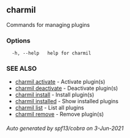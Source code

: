 ## charmil

Commands for managing plugins

### Options

```
  -h, --help   help for charmil
```

### SEE ALSO

* [charmil activate](charmil_activate.md)	 - Activate plugin(s)
* [charmil deactivate](charmil_deactivate.md)	 - Deactivate plugin(s)
* [charmil install](charmil_install.md)	 - Install plugin(s)
* [charmil installed](charmil_installed.md)	 - Show installed plugins
* [charmil list](charmil_list.md)	 - List all plugins
* [charmil remove](charmil_remove.md)	 - Remove plugin(s)

###### Auto generated by spf13/cobra on 3-Jun-2021
